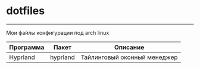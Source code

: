 # dotfiles
---
Мои файлы конфигурации под arch linux

|Программа|Пакет|Описание| 
| --- | --- | --- |
|Hyprland|hyprland|Тайлинговый оконный менеджер|
